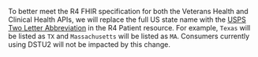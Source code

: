 To better meet the R4 FHIR specification for both the Veterans Health and Clinical Health APIs, we will replace the full US state name with the [USPS Two Letter Abbreviation](http://www.hl7.org/fhir/us/core/ValueSet-us-core-usps-state.html) in the R4 Patient resource. For example, `Texas` will be listed as `TX` and `Massachusetts` will be listed as `MA`. Consumers currently using DSTU2 will not be impacted by this change.
